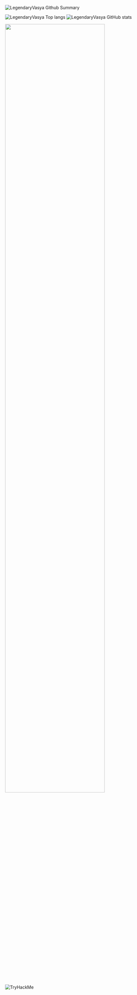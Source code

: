 <div align="сenter">
  
![LegendaryVasya Github Summary](https://github-profile-summary-cards.vercel.app/api/cards/profile-details?username=LegendaryVasya&theme=vue)
  
  
![LegendaryVasya Top langs](https://github-profile-summary-cards.vercel.app/api/cards/repos-per-language?username=LegendaryVasya&theme=vue)
![LegendaryVasya GitHub stats](https://github-profile-summary-cards.vercel.app/api/cards/stats?username=LegendaryVasya&theme=vue)
</div>
<div align="сenter">
<img src="https://c.tenor.com/5TcToUPiMMcAAAAC/god-rick-sanchez.gif" align="сenter" style="width: 80%" />
</div>
<div>
  <img src="https://tryhackme-badges.s3.amazonaws.com/LegendaryVasya.png" alt="TryHackMe">
</div>
